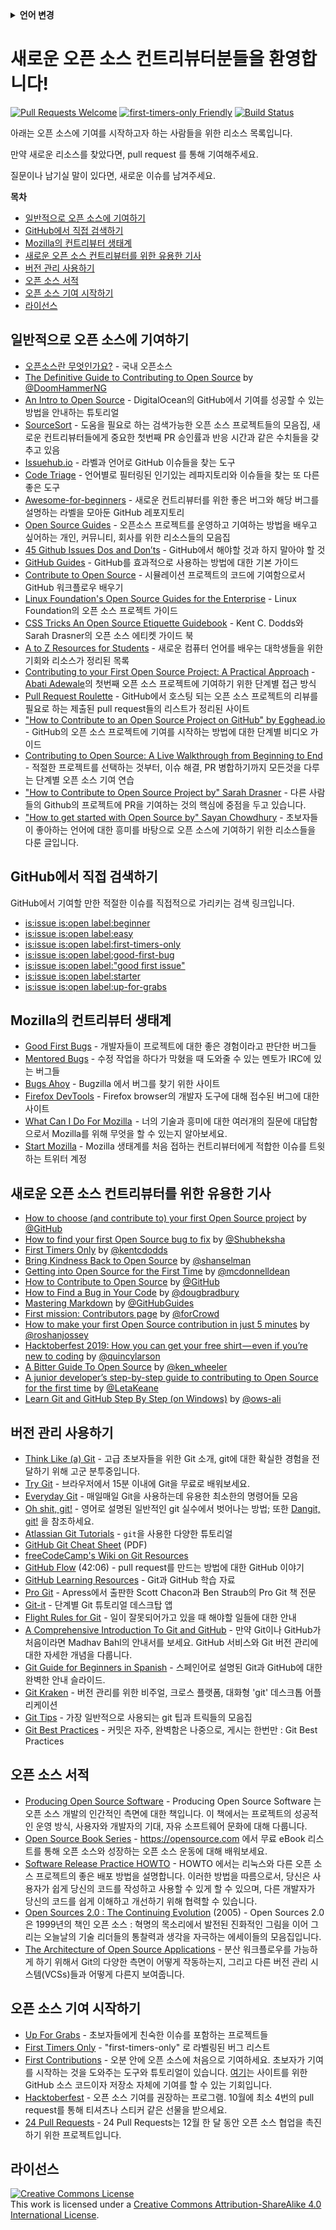 <!-- Do not translate this -->
<details>
<summary>
<strong> 언어 변경 </strong>
</summary>
    <ul>
        <li><a href="./README.md"> English </a></li>
        <li><a href="./README-MR.md"> मराठी </a></li>
        <li><a href="./README-BN.md"> বাংলা </a></li>
        <li><a href="./README-CN.md"> 中文 </a></li>
        <li><a href="./README-RU.md"> русский </a></li>
        <li><a href="./README-RO.md"> Românesc </a></li>
        <li><a href="./README-IT.md"> Italiano </a></li>
        <li><a href="./README-ES.md"> Español </a></li>
        <li><a href="./README-pt-BR.md"> Português (BR) </a></li>
        <li><a href="./README-DE.md"> Deutsch </a></li>
        <li><a href="./README-GR.md"> Ελληνικά </a></li>
        <li><a href="./README-FR.md"> Français </a></li>
        <li><a href="./README-KO.md"> 한국어 </a></li>
    </ul>
</details>
<!-- Do not translate this -->


# 새로운 오픈 소스 컨트리뷰터분들을 환영합니다!

[![Pull Requests Welcome](https://img.shields.io/badge/PRs-welcome-brightgreen.svg?style=flat)](http://makeapullrequest.com)
[![first-timers-only Friendly](https://img.shields.io/badge/first--timers--only-friendly-blue.svg)](http://www.firsttimersonly.com/)
[![Build Status](https://travis-ci.org/freeCodeCamp/how-to-contribute-to-open-source.svg?branch=master)](https://travis-ci.org/freeCodeCamp/how-to-contribute-to-open-source)

아래는 오픈 소스에 기여를 시작하고자 하는 사람들을 위한 리소스 목록입니다.

만약 새로운 리소스를 찾았다면, pull request 를 통해 기여해주세요.

질문이나 남기실 말이 있다면, 새로운 이슈를 남겨주세요.

**목차**

- [일반적으로 오픈 소스에 기여하기](#일반적으로-오픈-소스에-기여하기)
- [GitHub에서 직접 검색하기](#GitHub에서-직접-검색하기)
- [Mozilla의 컨트리뷰터 생태계](#Mozilla의-컨트리뷰터-생태계)
- [새로운 오픈 소스 컨트리뷰터를 위한 유용한 기사](#새로운-오픈-소스-컨트리뷰터를-위한-유용한-기사)
- [버전 관리 사용하기](#버전-관리-사용하기)
- [오픈 소스 서적](#오픈-소스-서적)
- [오픈 소스 기여 시작하기](#오픈-소스-기여-시작하기)
- [라이선스](#라이선스)

## 일반적으로 오픈 소스에 기여하기
- [오픈소스란 무엇인가요?](https://hamonikr.org/oss/51202) - 국내 오픈소스 
- [The Definitive Guide to Contributing to Open Source](https://medium.freecodecamp.org/the-definitive-guide-to-contributing-to-open-source-900d5f9f2282) by [@DoomHammerNG](https://twitter.com/DoomHammerNG)
- [An Intro to Open Source](https://www.digitalocean.com/community/tutorial_series/an-introduction-to-open-source) - DigitalOcean의 GitHub에서 기여를 성공할 수 있는 방법을 안내하는 튜토리얼
- [SourceSort](https://www.sourcesort.com) - 도움을 필요로 하는 검색가능한 오픈 소스 프로젝트들의 모음집, 새로운 컨트리뷰터들에게 중요한 첫번째 PR 승인률과 반응 시간과 같은 수치들을 갖추고 있음
- [Issuehub.io](http://issuehub.pro/) - 라벨과 언어로 GitHub 이슈들을 찾는 도구
- [Code Triage](https://www.codetriage.com/) - 언어별로 필터링된 인기있는 레파지토리와 이슈들을 찾는 또 다른 좋은 도구
- [Awesome-for-beginners](https://github.com/MunGell/awesome-for-beginners) - 새로운 컨트리뷰터를 위한 좋은 버그와 해당 버그를 설명하는 라벨을 모아둔 GitHub 레포지토리 
- [Open Source Guides](https://opensource.guide/) - 오픈소스 프로젝트를 운영하고 기여하는 방법을 배우고 싶어하는 개인, 커뮤니티, 회사를 위한 리소스들의 모음집
- [45 Github Issues Dos and Don’ts](https://hackernoon.com/45-github-issues-dos-and-donts-dfec9ab4b612) - GitHub에서 해야할 것과 하지 말아야 할 것
- [GitHub Guides](https://guides.github.com/) - GitHub를 효과적으로 사용하는 방법에 대한 기본 가이드
- [Contribute to Open Source](https://github.com/danthareja/contribute-to-open-source) - 시뮬레이션 프로젝트의 코드에 기여함으로서 GitHub 워크플로우 배우기
- [Linux Foundation's Open Source Guides for the Enterprise](https://www.linuxfoundation.org/resources/open-source-guides/) - Linux Foundation의 오픈 소스 프로젝트 가이드
- [CSS Tricks An Open Source Etiquette Guidebook](https://css-tricks.com/open-source-etiquette-guidebook/) - Kent C. Dodds와 Sarah Drasner의 오픈 소스 에티켓 가이드 북
- [A to Z Resources for Students](https://github.com/dipakkr/A-to-Z-Resources-for-Students) - 새로운 컴퓨터 언어를 배우는 대학생들을 위한 기회와 리소스가 정리된 목록 
- [Contributing to your First Open Source Project: A Practical Approach](https://blog.devcenter.co/contributing-to-your-first-open-source-project-a-practical-approach-1928c4cbdae) - [Abati Adewale](https://www.acekyd.com)의 첫번째 오픈 소스 프로젝트에 기여하기 위한 단계별 접근 방식
- [Pull Request Roulette](http://www.pullrequestroulette.com/) - GitHub에서 호스팅 되는 오픈 소스 프로젝트의 리뷰를 필요로 하는 제출된 pull request들의 리스트가 정리된 사이트
- ["How to Contribute to an Open Source Project on GitHub" by Egghead.io](https://egghead.io/courses/how-to-contribute-to-an-open-source-project-on-github) - GitHub의 오픈 소스 프로젝트에 기여를 시작하는 방법에 대한 단계별 비디오 가이드
- [Contributing to Open Source: A Live Walkthrough from Beginning to End](https://medium.com/@kevinjin/contributing-to-open-source-walkthrough-part-0-b3dc43e6b720) - 적절한 프로젝트를 선택하는 것부터, 이슈 해결, PR 병합하기까지 모든것을 다루는 단계별 오픈 소스 기여 연습
- ["How to Contribute to Open Source Project by" Sarah Drasner](https://css-tricks.com/how-to-contribute-to-an-open-source-project/) - 다른 사람들의 Github의 프로젝트에 PR을 기여하는 것의 핵심에 중점을 두고 있습니다.
- ["How to get started with Open Source by" Sayan Chowdhury](https://hackerearth.com/getstarted-opensource/) - 초보자들이 좋아하는 언어에 대한 흥미를 바탕으로 오픈 소스에 기여하기 위한 리소스들을 다룬 글입니다.

## GitHub에서 직접 검색하기
GitHub에서 기여할 만한 적절한 이슈를 직접적으로 가리키는 검색 링크입니다.
- [is:issue is:open label:beginner](https://github.com/search?utf8=%E2%9C%93&q=is%3Aissue+is%3Aopen+label%3Abeginner)
- [is:issue is:open label:easy](https://github.com/search?utf8=%E2%9C%93&q=is%3Aissue+is%3Aopen+label%3Aeasy)
- [is:issue is:open label:first-timers-only](https://github.com/search?utf8=%E2%9C%93&q=is%3Aissue+is%3Aopen+label%3Afirst-timers-only)
- [is:issue is:open label:good-first-bug](https://github.com/search?utf8=%E2%9C%93&q=is%3Aissue+is%3Aopen+label%3Agood-first-bug)
- [is:issue is:open label:"good first issue"](https://github.com/search?utf8=%E2%9C%93&q=is%3Aissue+is%3Aopen+label%3A"good+first+issue")
- [is:issue is:open label:starter](https://github.com/search?utf8=%E2%9C%93&q=is%3Aissue+is%3Aopen+label%3Astarter)
- [is:issue is:open label:up-for-grabs](https://github.com/search?utf8=%E2%9C%93&q=is%3Aissue+is%3Aopen+label%3Aup-for-grabs)

## Mozilla의 컨트리뷰터 생태계
- [Good First Bugs](https://bugzil.la/sw:%22[good%20first%20bug]%22&limit=0) - 개발자들이 프로젝트에 대한 좋은 경험이라고 판단한 버그들
- [Mentored Bugs](https://bugzilla.mozilla.org/buglist.cgi?quicksearch=mentor%3A%40) - 수정 작업을 하다가 막혔을 때 도와줄 수 있는 멘토가 IRC에 있는 버그들
- [Bugs Ahoy](http://www.joshmatthews.net/bugsahoy/) - Bugzilla 에서 버그를 찾기 위한 사이트
- [Firefox DevTools](http://firefox-dev.tools/) - Firefox browser의 개발자 도구에 대해 접수된 버그에 대한 사이트 
- [What Can I Do For Mozilla](http://whatcanidoformozilla.org/)  - 너의 기술과 흥미에 대한 여러개의 질문에 대답함으로서 Mozilla를 위해 무엇을 할 수 있는지 알아보세요.
- [Start Mozilla](https://twitter.com/StartMozilla) - Mozilla 생태계를 처음 접하는 컨트리뷰터에게 적합한 이슈를 트윗하는 트위터 계정

## 새로운 오픈 소스 컨트리뷰터를 위한 유용한 기사
- [How to choose (and contribute to) your first Open Source project](https://github.com/collections/choosing-projects) by [@GitHub](https://github.com/github)
- [How to find your first Open Source bug to fix](https://medium.freecodecamp.org/finding-your-first-open-source-project-or-bug-to-work-on-1712f651e5ba#.slc8i2h1l) by [@Shubheksha](https://github.com/Shubheksha)
- [First Timers Only](https://kentcdodds.com/blog/first-timers-only) by [@kentcdodds](https://github.com/kentcdodds)
- [Bring Kindness Back to Open Source](http://www.hanselman.com/blog/BringKindnessBackToOpenSource.aspx) by [@shanselman](https://github.com/shanselman)
- [Getting into Open Source for the First Time](https://www.nearform.com/blog/getting-into-open-source-for-the-first-time/) by [@mcdonnelldean](https://github.com/mcdonnelldean)
- [How to Contribute to Open Source](https://opensource.guide/how-to-contribute/) by [@GitHub](https://github.com/github)
- [How to Find a Bug in Your Code](https://8thlight.com/blog/doug-bradbury/2016/06/29/how-to-find-bug-in-your-code.html) by [@dougbradbury](https://twitter.com/dougbradbury)
- [Mastering Markdown](https://guides.github.com/features/mastering-markdown/) by [@GitHubGuides](https://guides.github.com/)
- [First mission: Contributors page](https://medium.com/@forCrowd/first-mission-contributors-page-df24e6e70705#.2v2g0no29) by [@forCrowd](https://github.com/forCrowd)
- [How to make your first Open Source contribution in just 5 minutes](https://medium.freecodecamp.org/how-to-make-your-first-open-source-contribution-in-just-5-minutes-aaad1fc59c9a) by [@roshanjossey](https://medium.freecodecamp.org/@roshanjossey)
- [Hacktoberfest 2019: How you can get your free shirt — even if you’re new to coding](https://medium.freecodecamp.org/hacktoberfest-2018-how-you-can-get-your-free-shirt-even-if-youre-new-to-coding-96080dd0b01b) by [@quincylarson](https://medium.freecodecamp.org/@quincylarson)
- [A Bitter Guide To Open Source](https://medium.com/codezillas/a-bitter-guide-to-open-source-a8e3b6a3c1c4) by [@ken_wheeler](https://medium.com/@ken_wheeler)
- [A junior developer’s step-by-step guide to contributing to Open Source for the first time](https://hackernoon.com/contributing-to-open-source-the-sharks-are-photoshopped-47e22db1ab86) by [@LetaKeane](http://www.letakeane.com/)
- [Learn Git and GitHub Step By Step (on Windows)](https://medium.com/@ows_ali/be93518e06dc) by [@ows-ali](https://medium.com/@ows_ali)

## 버전 관리 사용하기
- [Think Like (a) Git](https://think-like-a-git.net/) - 고급 초보자들을 위한 Git 소개, git에 대한 확실한 경험을 전달하기 위해 고군 분투중입니다.
- [Try Git](https://try.github.io/) - 브라우저에서 15분 이내에 Git을 무료로 배워보세요.
- [Everyday Git](https://git-scm.com/docs/giteveryday) - 매일매일 Git을 사용하는데 유용한 최소한의 명령어들 모음
- [Oh shit, git!](https://ohshitgit.com/) - 영어로 설명된 일반적인 git 실수에서 벗어나는 방법; 또한 [Dangit, git!](https://dangitgit.com/) 을 참조하세요.
- [Atlassian Git Tutorials](https://www.atlassian.com/git/tutorials/) - `git`을 사용한 다양한 튜토리얼
- [GitHub Git Cheat Sheet](https://education.github.com/git-cheat-sheet-education.pdf) (PDF)
- [freeCodeCamp's Wiki on Git Resources](https://www.freecodecamp.org/forum/t/wiki-git-resources/13136)
- [GitHub Flow](https://www.youtube.com/watch?v=juLIxo42A_s) (42:06) - pull request를 만드는 방법에 대한 GitHub 이야기
- [GitHub Learning Resources](https://help.github.com/articles/git-and-github-learning-resources/) - Git과 GitHub 학습 자료
- [Pro Git](https://git-scm.com/book/en/v2) - Apress에서 출판한 Scott Chacon과 Ben Straub의 Pro Git 책 전문
- [Git-it](https://github.com/jlord/git-it-electron) - 단계별 Git 튜토리얼 데스크탑 앱
- [Flight Rules for Git](https://github.com/k88hudson/git-flight-rules) - 일이 잘못되어가고 있을 때 해야할 일들에 대한 안내
- [A Comprehensive Introduction To Git and GitHub](https://codeburst.io/git-good-part-a-e0d826286a2a) - 만약 Git이나 GitHub가 처음이라면 Madhav Bahl의 안내서를 보세요. GitHub 서비스와 Git 버전 관리에 대한 자세한 개념을 다룹니다.
- [Git Guide for Beginners in Spanish](https://platzi.github.io/git-slides/#/) - 스페인어로 설명된 Git과 GitHub에 대한 완벽한 안내 슬라이드.
- [Git Kraken](https://www.gitkraken.com/git-client) - 버전 관리를 위한 비주얼, 크로스 플랫폼, 대화형 'git' 데스크톱 어플리케이션
- [Git Tips](https://github.com/git-tips/tips) - 가장 일반적으로 사용되는 git 팁과 트릭들의 모음집
- [Git Best Practices](https://sethrobertson.github.io/GitBestPractices/) - 커밋은 자주, 완벽함은 나중으로, 게시는 한번만 : Git Best Practices

## 오픈 소스 서적
- [Producing Open Source Software](http://producingoss.com/) - Producing Open Source Software 는 오픈 소스 개발의 인간적인 측면에 대한 책입니다. 이 책에서는 프로젝트의 성공적인 운영 방식, 사용자와 개발자의 기대, 자유 소프트웨어 문화에 대해 다룹니다.
- [Open Source Book Series](https://opensource.com/resources/ebooks) - https://opensource.com 에서 무료 eBook 리스트를 통해 오픈 소스와 성장하는 오픈 소스 운동에 대해 배워보세요.
- [Software Release Practice HOWTO](http://tldp.org/HOWTO/Software-Release-Practice-HOWTO/) - HOWTO 에서는 리눅스와 다른 오픈 소스 프로젝트의 좋은 배포 방법을 설명합니다. 이러한 방법을 따름으로서, 당신은 사용자가 쉽게 당신의 코드를 작성하고 사용할 수 있게 할 수 있으며, 다른 개발자가 당신의 코드를 쉽게 이해하고 개선하기 위해 협력할 수 있습니다.
- [Open Sources 2.0 : The Continuing Evolution](https://archive.org/details/opensources2.000diborich) (2005) - Open Sources 2.0은 1999년의 책인 오픈 소스 : 혁명의 목소리에서 발전된 진화적인 그림을 이어 그리는 오늘날의 기술 리더들의 통찰력과 생각을 자극하는 에세이들의 모음집입니다.
- [The Architecture of Open Source Applications](http://www.aosabook.org/en/git.html) - 분산 워크플로우를 가능하게 하기 위해서 Git의 다양한 측면이 어떻게 작동하는지, 그리고 다른 버전 관리 시스템(VCSs)들과 어떻게 다른지 보여줍니다.

## 오픈 소스 기여 시작하기
- [Up For Grabs](http://up-for-grabs.net/#/) - 초보자들에게 친숙한 이슈를 포함하는 프로젝트들
- [First Timers Only](http://www.firsttimersonly.com/) - "first-timers-only" 로 라벨링된 버그 리스트
- [First Contributions](https://firstcontributions.github.io/) - 오분 안에 오픈 소스에 처음으로 기여하세요. 초보자가 기여를 시작하는 것을 도와주는 도구와 튜토리얼이 있습니다. [여기](https://github.com/firstcontributions/first-contributions)는 사이트를 위한 GitHub 소스 코드이자 저장소 자체에 기여를 할 수 있는 기회입니다.
- [Hacktoberfest](https://hacktoberfest.digitalocean.com/) - 오픈 소스 기여를 권장하는 프로그램. 10월에 최소 4번의 pull request를 통해 티셔츠나 스티커 같은 선물을 받으세요.
- [24 Pull Requests](https://24pullrequests.com) - 24 Pull Requests는 12월 한 달 동안 오픈 소스 협업을 촉진하기 위한 프로젝트입니다.

## 라이선스
<a rel="license" href="http://creativecommons.org/licenses/by-sa/4.0/"><img alt="Creative Commons License" style="border-width:0" src="https://i.creativecommons.org/l/by-sa/4.0/88x31.png" /></a><br />This work is licensed under a <a rel="license" href="http://creativecommons.org/licenses/by-sa/4.0/">Creative Commons Attribution-ShareAlike 4.0 International License</a>.
